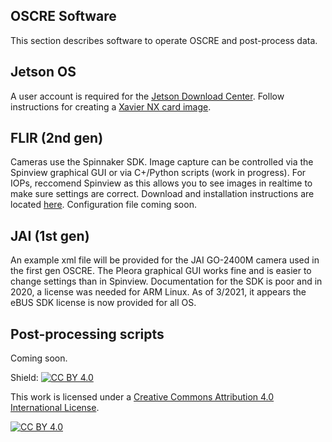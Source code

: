 ## OSCRE Software

This section describes software to operate OSCRE and post-process data. 

## Jetson OS
A user account is required for the [Jetson Download Center](https://developer.nvidia.com/embedded/downloads). Follow instructions for creating a [Xavier NX card image](https://developer.nvidia.com/jetson-nx-developer-kit-sd-card-image). 

## FLIR (2nd gen)
Cameras use the Spinnaker SDK. Image capture can be controlled via the Spinview graphical GUI or via C+/Python scripts (work in progress). For IOPs, reccomend Spinview as this allows you 
to see images in realtime to make sure settings are correct. 
Download and installation instructions are located [here](https://www.flir.com/products/spinnaker-sdk/). Configuration file coming soon. 

## JAI (1st gen)
An example xml file will be provided for the JAI GO-2400M camera used in the first gen OSCRE. The Pleora graphical GUI works fine and is easier to 
change settings than in Spinview. Documentation for the SDK is poor and in 2020, a license was needed for ARM Linux. As of 3/2021, it appears the eBUS SDK license is now provided for all OS. 

## Post-processing scripts
Coming soon. 

Shield: [![CC BY 4.0][cc-by-shield]][cc-by]

This work is licensed under a
[Creative Commons Attribution 4.0 International License][cc-by].

[![CC BY 4.0][cc-by-image]][cc-by]

[cc-by]: http://creativecommons.org/licenses/by/4.0/
[cc-by-image]: https://i.creativecommons.org/l/by/4.0/88x31.png
[cc-by-shield]: https://img.shields.io/badge/License-CC%20BY%204.0-lightgrey.svg
